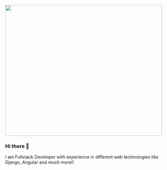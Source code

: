 <p align="center">
  <img  src="https://user-images.githubusercontent.com/92812087/185768647-93c6d674-0862-40e5-979f-0766daf266e0.jpeg" width="100%" height="420" />
</p>

### Hi there 👋
I am Fullstack Developer with experience in different web technologies like Django, Angular and much more!!
